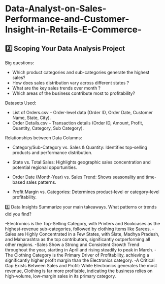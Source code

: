 # Data-Analyst-on-Sales-Performance-and-Customer-Insight-in-Retails-E-Commerce-

## 2️⃣ Scoping Your Data Analysis Project

Big questions:
- Which product categories and sub-categories generate the highest sales?
- How does sales distribution vary across different states ?
- What are the key sales trends over month ?
- Which areas of the business contribute most to profitability?

Datasets Used:
- List of Orders.csv – Order-level data (Order ID, Order Date, Customer Name, State, City).
- Order Details.csv – Transaction details (Order ID, Amount, Profit, Quantity, Category, Sub Category).

Relationships between Data Columns:
- Category/Sub-Category vs. Sales & Quantity: Identifies top-selling products and performance distribution.

- State vs. Total Sales: Highlights geographic sales concentration and potential
regional opportunities.
- Order Date (Month-Year) vs. Sales Trend: Shows seasonality and time-based sales patterns.
- Profit Margin vs. Categories: Determines product-level or category-level profitability.

5️⃣ Data Insights
Summarize your main takeaways. What patterns or trends did you find?

-Electronics is the Top-Selling Category, with Printers and Bookcases as the highest-revenue sub-categories, followed by clothing items like Sarees.
-Sales are Highly Concentrated in a Few States, with Slate, Madhya Pradesh, and Maharashtra as the top contributors, significantly outperforming all other regions.
-Sales Show a Strong and Consistent Growth Trend throughout the year, starting in April and rising steadily to peak in March.
-The Clothing Category is the Primary Driver of Profitability, achieving a significantly higher profit margin than the Electronics category.
-A Critical Gap Exists Between Sales and Profit: While Electronics generates the most revenue, Clothing is far more profitable, indicating the business relies on high-volume, low-margin sales in its primary category.
